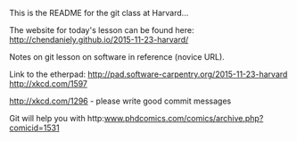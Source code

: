 This is the README for the git class at Harvard...

The website for today's lesson can  be found here:
  http://chendaniely.github.io/2015-11-23-harvard/

Notes on git lesson on software in reference (novice URL).

Link to the etherpad: http://pad.software-carpentry.org/2015-11-23-harvard
http://xkcd.com/1597

http://xkcd.com/1296 - please write good commit messages

Git will help you with
http:www.phdcomics.com/comics/archive.php?comicid=1531

